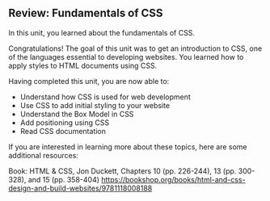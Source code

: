 ## Review: Fundamentals of CSS

In this unit, you learned about the fundamentals of CSS.

Congratulations! The goal of this unit was to get an introduction to CSS, one of the languages essential to developing websites. You learned how to apply styles to HTML documents using CSS.

Having completed this unit, you are now able to:

- Understand how CSS is used for web development
- Use CSS to add initial styling to your website
- Understand the Box Model in CSS
- Add positioning using CSS
- Read CSS documentation

If you are interested in learning more about these topics, here are some additional resources:

Book: HTML & CSS, Jon Duckett, Chapters 10 (pp. 226-244), 13 (pp. 300-328), and 15 (pp. 358-404)
https://bookshop.org/books/html-and-css-design-and-build-websites/9781118008188

